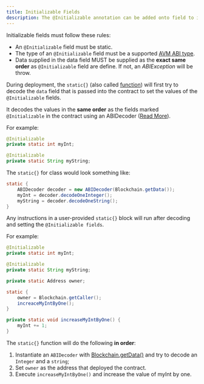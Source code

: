 ```yaml
---
title: Initializable Fields
description: The @Initializable annotation can be added onto field to indicate that the field is initialized as deployment arguments at the time of the contract deployment.
---
```


Initializable fields must follow these rules:

- An `@Initializable` field must be static.
- The type of an `@Initializable` field must be a supported [AVM ABI type](https://docs.aion.network/docs/abi).
- Data supplied in the data field MUST be supplied as the **exact same order** as  `@Initializable` field are define. If not, an *ABIException* will be throw.

During deployment, the `static{}` (also called [<clinit> function](https://docs.oracle.com/javase/specs/jvms/se7/html/jvms-2.html#jvms-2.9)) will first try to decode the `data` field that is passed into the contract to set the values of the `@Initializable` fields.

It decodes the values in the **same order** as the fields marked `@Initializable` in the contract using an ABIDecoder ([Read More](https://docs.aion.network/docs/avm-abidecoder)).

For example:

```java
@Initializable
private static int myInt;

@Initializable
private static String myString;
```

The `static{}` for class would look something like:

```java
static {
    ABIDecoder decoder = new ABIDecoder(Blockchain.getData());
    myInt = decoder.decodeOneInteger();
    myString = decoder.decodeOneString();
}
```

Any instructions in a user-provided `static{}` block will run after decoding and setting the `@Initializable fields`.

For example:

```java
@Initializable
private static int myInt;

@Initializable
private static String myString;

private static Address owner;

static {
    owner = Blockchain.getCaller();
    increaceMyIntByOne();
}

private static void increaseMyIntByOne() {
    myInt += 1;
}
```

The `static{}` function will do the following **in order**:

1. Instantiate an `ABIDecoder` with [Blockchain.getData()](https://avm-api.aion.network/avm/blockchain#getData%28%29) and try to decode an `Integer` and a `string`;
2. Set `owner` as the address that deployed the contract.
3. Execute `increaseMyIntByOne()` and increase the value of myInt by one.
